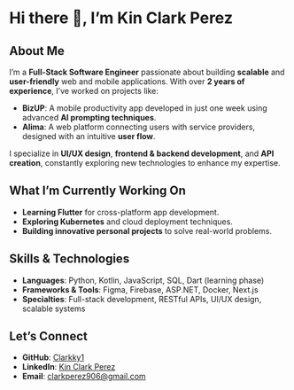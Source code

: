 # **Hi there 👋, I’m Kin Clark Perez**

## **About Me**
I’m a **Full-Stack Software Engineer** passionate about building **scalable** and **user-friendly** web and mobile applications. With over **2 years of experience**, I’ve worked on projects like:

- **BizUP**: A mobile productivity app developed in just one week using advanced **AI prompting techniques**.  
- **Alima**: A web platform connecting users with service providers, designed with an intuitive **user flow**.

I specialize in **UI/UX design**, **frontend & backend development**, and **API creation**, constantly exploring new technologies to enhance my expertise.



## **What I’m Currently Working On**
- **Learning Flutter** for cross-platform app development.  
- **Exploring Kubernetes** and cloud deployment techniques.  
- **Building innovative personal projects** to solve real-world problems.  



## **Skills & Technologies**
- **Languages**: Python, Kotlin, JavaScript, SQL, Dart (learning phase)  
- **Frameworks & Tools**: Figma, Firebase, ASP.NET, Docker, Next.js  
- **Specialties**: Full-stack development, RESTful APIs, UI/UX design, scalable systems  



## **Let’s Connect**
- **GitHub**: [Clarkky1](https://github.com/Clarkky1)  
- **LinkedIn**: [Kin Clark Perez](https://www.linkedin.com/in/kin-clark-perez-164a17294/)
- **Email**: clarkperez906@gmail.com  

